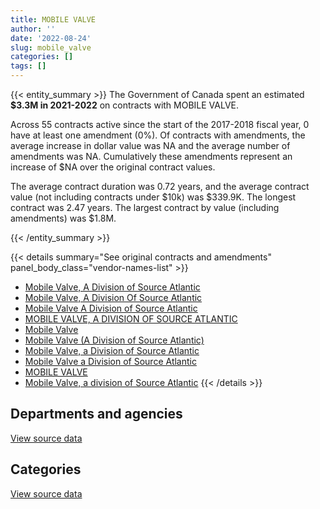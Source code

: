 ```yaml
---
title: MOBILE VALVE
author: ''
date: '2022-08-24'
slug: mobile_valve
categories: []
tags: []
---
```


<script src="/rmarkdown-libs/htmlwidgets/htmlwidgets.js"></script>
<link href="/rmarkdown-libs/datatables-css/datatables-crosstalk.css" rel="stylesheet" />
<script src="/rmarkdown-libs/datatables-binding/datatables.js"></script>
<script src="/rmarkdown-libs/jquery/jquery-3.6.0.min.js"></script>
<link href="/rmarkdown-libs/dt-core-bootstrap/css/dataTables.bootstrap.min.css" rel="stylesheet" />
<link href="/rmarkdown-libs/dt-core-bootstrap/css/dataTables.bootstrap.extra.css" rel="stylesheet" />
<script src="/rmarkdown-libs/dt-core-bootstrap/js/jquery.dataTables.min.js"></script>
<script src="/rmarkdown-libs/dt-core-bootstrap/js/dataTables.bootstrap.min.js"></script>
<link href="/rmarkdown-libs/crosstalk/css/crosstalk.min.css" rel="stylesheet" />
<script src="/rmarkdown-libs/crosstalk/js/crosstalk.min.js"></script>
<script src="/rmarkdown-libs/htmlwidgets/htmlwidgets.js"></script>
<link href="/rmarkdown-libs/datatables-css/datatables-crosstalk.css" rel="stylesheet" />
<script src="/rmarkdown-libs/datatables-binding/datatables.js"></script>
<script src="/rmarkdown-libs/jquery/jquery-3.6.0.min.js"></script>
<link href="/rmarkdown-libs/dt-core-bootstrap/css/dataTables.bootstrap.min.css" rel="stylesheet" />
<link href="/rmarkdown-libs/dt-core-bootstrap/css/dataTables.bootstrap.extra.css" rel="stylesheet" />
<script src="/rmarkdown-libs/dt-core-bootstrap/js/jquery.dataTables.min.js"></script>
<script src="/rmarkdown-libs/dt-core-bootstrap/js/dataTables.bootstrap.min.js"></script>
<link href="/rmarkdown-libs/crosstalk/css/crosstalk.min.css" rel="stylesheet" />
<script src="/rmarkdown-libs/crosstalk/js/crosstalk.min.js"></script>

{{< entity_summary >}}
The Government of Canada spent an estimated **\$3.3M in 2021-2022** on contracts with MOBILE VALVE.

Across 55 contracts active since the start of the 2017-2018 fiscal year, 0 have at least one amendment (0%). Of contracts with amendments, the average increase in dollar value was NA and the average number of amendments was NA. Cumulatively these amendments represent an increase of \$NA over the original contract values.

The average contract duration was 0.72 years, and the average contract value (not including contracts under \$10k) was \$339.9K. The longest contract was 2.47 years. The largest contract by value (including amendments) was \$1.8M.

{{< /entity_summary >}}

{{< details summary="See original contracts and amendments" panel_body_class="vendor-names-list" >}}
- [Mobile Valve, A Division of Source Atlantic](https://search.open.canada.ca/en/ct/?sort=contract_value_f%20desc&page=1&search_text=%22Mobile%20Valve%2c%20A%20Division%20of%20Source%20Atlantic%22)
- [Mobile Valve, A Division Of Source Atlantic](https://search.open.canada.ca/en/ct/?sort=contract_value_f%20desc&page=1&search_text=%22Mobile%20Valve%2c%20A%20Division%20Of%20Source%20Atlantic%22)
- [Mobile Valve A Division of Source Atlantic](https://search.open.canada.ca/en/ct/?sort=contract_value_f%20desc&page=1&search_text=%22Mobile%20Valve%20A%20Division%20of%20Source%20Atlantic%22)
- [MOBILE VALVE, A DIVISION OF SOURCE ATLANTIC](https://search.open.canada.ca/en/ct/?sort=contract_value_f%20desc&page=1&search_text=%22MOBILE%20VALVE%2c%20A%20DIVISION%20OF%20SOURCE%20ATLANTIC%22)
- [Mobile Valve](https://search.open.canada.ca/en/ct/?sort=contract_value_f%20desc&page=1&search_text=%22Mobile%20Valve%22)
- [Mobile Valve (A Division of Source Atlantic)](https://search.open.canada.ca/en/ct/?sort=contract_value_f%20desc&page=1&search_text=%22Mobile%20Valve%20%28A%20Division%20of%20Source%20Atlantic%29%22)
- [Mobile Valve, a Division of Source Atlantic](https://search.open.canada.ca/en/ct/?sort=contract_value_f%20desc&page=1&search_text=%22Mobile%20Valve%2c%20a%20Division%20of%20Source%20Atlantic%22)
- [Mobile Valve a Division of Source Atlantic](https://search.open.canada.ca/en/ct/?sort=contract_value_f%20desc&page=1&search_text=%22Mobile%20Valve%20a%20Division%20of%20Source%20Atlantic%22)
- [MOBILE VALVE](https://search.open.canada.ca/en/ct/?sort=contract_value_f%20desc&page=1&search_text=%22MOBILE%20VALVE%22)
- [Mobile Valve, a division of Source Atlantic](https://search.open.canada.ca/en/ct/?sort=contract_value_f%20desc&page=1&search_text=%22Mobile%20Valve%2c%20a%20division%20of%20Source%20Atlantic%22)
{{< /details >}}

## Departments and agencies

<div id="htmlwidget-1" style="width:100%;height:auto;" class="datatables html-widget"></div>
<script type="application/json" data-for="htmlwidget-1">{"x":{"style":"bootstrap","filter":"none","vertical":false,"data":[["<a href=\"/departments/dnd-mdn/\">National Defence<\/a>"],[4552992.29],[2156689.23],[2608480.39],[3335745.17]],"container":"<table class=\"table table-striped table-hover row-border order-column display\">\n  <thead>\n    <tr>\n      <th>Department<\/th>\n      <th>2018-2019<\/th>\n      <th>2019-2020<\/th>\n      <th>2020-2021<\/th>\n      <th>2021-2022<\/th>\n    <\/tr>\n  <\/thead>\n<\/table>","options":{"order":[[4,"desc"]],"pageLength":10,"autoWidth":true,"columnDefs":[{"targets":1,"render":"function(data, type, row, meta) {\n    return type !== 'display' ? data : DTWidget.formatCurrency(data, \"$\", 2, 3, \",\", \".\", true, null);\n  }"},{"targets":2,"render":"function(data, type, row, meta) {\n    return type !== 'display' ? data : DTWidget.formatCurrency(data, \"$\", 2, 3, \",\", \".\", true, null);\n  }"},{"targets":3,"render":"function(data, type, row, meta) {\n    return type !== 'display' ? data : DTWidget.formatCurrency(data, \"$\", 2, 3, \",\", \".\", true, null);\n  }"},{"targets":4,"render":"function(data, type, row, meta) {\n    return type !== 'display' ? data : DTWidget.formatCurrency(data, \"$\", 2, 3, \",\", \".\", true, null);\n  }"},{"width":"16%","targets":[1,2,3,4]},{"className":"dt-right","targets":[1,2,3,4]}],"orderClasses":false}},"evals":["options.columnDefs.0.render","options.columnDefs.1.render","options.columnDefs.2.render","options.columnDefs.3.render"],"jsHooks":[]}</script>
<p class="text-right">
<a href="https://github.com/GoC-Spending/contracts-data/tree/main/data/out/vendors/mobile_valve/summary_by_fiscal_year_by_department.csv" class="source-data-link btn btn-link">View source data</a>
</p>

## Categories

<div id="htmlwidget-2" style="width:100%;height:auto;" class="datatables html-widget"></div>
<script type="application/json" data-for="htmlwidget-2">{"x":{"style":"bootstrap","filter":"none","vertical":false,"data":[["<a href=\"/categories/1_facilities_and_construction/\">Facilities and construction<\/a>","<a href=\"/categories/11_defence/\">Defence<\/a>","<a href=\"/categories/6_industrial_products_and_services/\">Industrial products and services<\/a>"],[3740789.98,302637.46,509564.85],[447769.93,null,1708919.3],[1963916.34,13389.29,631174.75],[3276654.09,989.36,58101.72]],"container":"<table class=\"table table-striped table-hover row-border order-column display\">\n  <thead>\n    <tr>\n      <th>Category<\/th>\n      <th>2018-2019<\/th>\n      <th>2019-2020<\/th>\n      <th>2020-2021<\/th>\n      <th>2021-2022<\/th>\n    <\/tr>\n  <\/thead>\n<\/table>","options":{"order":[[4,"desc"]],"dom":"t","pageLength":30,"autoWidth":true,"columnDefs":[{"targets":1,"render":"function(data, type, row, meta) {\n    return type !== 'display' ? data : DTWidget.formatCurrency(data, \"$\", 2, 3, \",\", \".\", true, null);\n  }"},{"targets":2,"render":"function(data, type, row, meta) {\n    return type !== 'display' ? data : DTWidget.formatCurrency(data, \"$\", 2, 3, \",\", \".\", true, null);\n  }"},{"targets":3,"render":"function(data, type, row, meta) {\n    return type !== 'display' ? data : DTWidget.formatCurrency(data, \"$\", 2, 3, \",\", \".\", true, null);\n  }"},{"targets":4,"render":"function(data, type, row, meta) {\n    return type !== 'display' ? data : DTWidget.formatCurrency(data, \"$\", 2, 3, \",\", \".\", true, null);\n  }"},{"width":"16%","targets":[1,2,3,4]},{"className":"dt-right","targets":[1,2,3,4]}],"orderClasses":false,"lengthMenu":[10,25,30,50,100]}},"evals":["options.columnDefs.0.render","options.columnDefs.1.render","options.columnDefs.2.render","options.columnDefs.3.render"],"jsHooks":[]}</script>
<p class="text-right">
<a href="https://github.com/GoC-Spending/contracts-data/tree/main/data/out/vendors/mobile_valve/summary_by_fiscal_year_by_category.csv" class="source-data-link btn btn-link">View source data</a>
</p>
